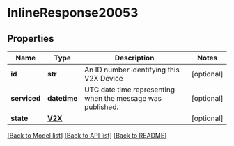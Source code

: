 # InlineResponse20053

## Properties
Name | Type | Description | Notes
------------ | ------------- | ------------- | -------------
**id** | **str** | An ID number identifying this V2X Device | [optional] 
**serviced** | **datetime** | UTC date time representing when the message was published. | [optional] 
**state** | [**V2X**](V2X.md) |  | [optional] 

[[Back to Model list]](../README.md#documentation-for-models) [[Back to API list]](../README.md#documentation-for-api-endpoints) [[Back to README]](../README.md)

